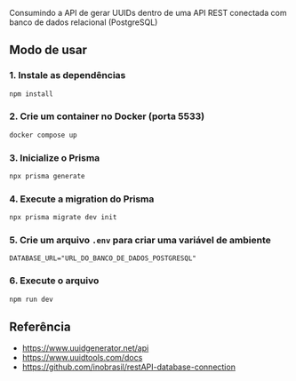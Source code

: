 Consumindo a API de gerar UUIDs dentro de uma API REST conectada com banco de dados relacional (PostgreSQL)

## Modo de usar
### 1. Instale as dependências
```bash
npm install
```

### 2. Crie um container no Docker (porta 5533)
```bash
docker compose up
```

### 3. Inicialize o Prisma
```bash
npx prisma generate
```

### 4. Execute a migration do Prisma
```bash
npx prisma migrate dev init
```

### 5. Crie um arquivo `.env` para criar uma variável de ambiente
```env
DATABASE_URL="URL_DO_BANCO_DE_DADOS_POSTGRESQL"
```

### 6. Execute o arquivo
```bash
npm run dev
```

## Referência
- https://www.uuidgenerator.net/api
- https://www.uuidtools.com/docs
- https://github.com/inobrasil/restAPI-database-connection